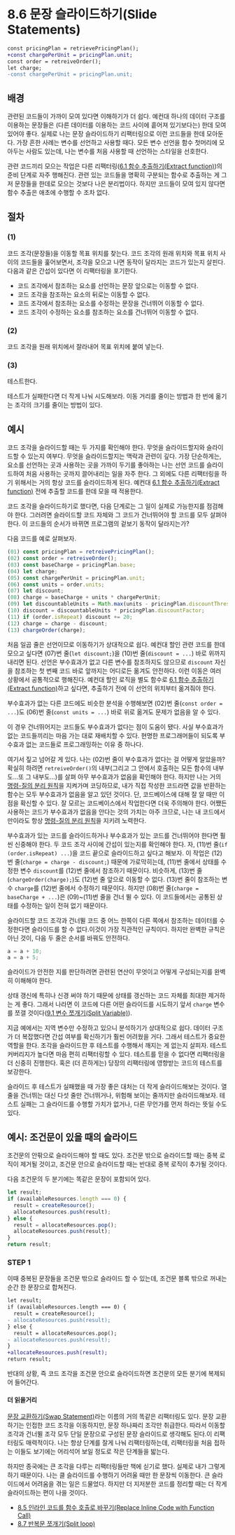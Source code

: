 # 8.6 문장 슬라이드하기(Slide Statements)
```diff
const pricingPlan = retrievePricingPlan();
+const chargePerUnit = pricingPlan.unit;
const order = retreiveOrder();
let charge;
-const chargePerUnit = pricingPlan.unit;
```
## 배경
관련된 코드들이 가까이 모여 있다면 이해하기가 더 쉽다. 예컨대 하나의 데이터 구조를 이용하는 문장들은 (다른 데이터를 이용하는 코드 사이에 흩어져 있기보다는) 한데 모여 있어야 좋다. 실제로 나는 문장 슬라이드하기 리팩터링으로 이런 코드들을 한데 모아둔다. 가장 흔한 사례는 변수를 선언하고 사용할 때다. 모든 변수 선언을 함수 첫머리에 모아두는 사람도 있는데, 나는 변수를 처음 사용할 때 선언하는 스타일을 선호한다.

관련 코드끼리 모으는 작업은 다른 리팩터링([6.1 함수 추출하기(Extract function)](https://github.com/wonder13662/refactoring-v2/blob/writing/chapter06/6-1.md))의 준비 단계로 자주 행해진다. 관련 있는 코드들을 명확히 구분되는 함수로 추출하는 게 그저 문장들을 한데로 모으는 것보다 나은 분리법이다. 하지만 코드들이 모여 있지 않다면 함수 추출은 애초에 수행할 수 조차 없다.
## 절차
### (1)
코드 조각(문장들)을 이동할 목표 위치를 찾는다. 코드 조각의 원래 위치와 목표 위치 사이의 코드들을 훑어보면서, 조각을 모으고 나면 동작이 달라지는 코드가 있는지 살핀다. 다음과 같은 간섭이 있다면 이 리팩터링을 포기한다.
  - 코드 조각에서 참조하는 요소를 선언하는 문장 앞으로는 이동할 수 없다.
  - 코드 조각을 참조하는 요소의 뒤로는 이동할 수 없다.
  - 코드 조각에서 참조하는 요소를 수정하는 문장을 건너뛰어 이동할 수 없다.
  - 코드 조각이 수정하는 요소를 참조하는 요소를 건너뛰어 이동할 수 없다.
### (2)
코드 조각을 원래 위치에서 잘라내어 목표 위치에 붙여 넣는다.
### (3)
테스트한다.

테스트가 실패한다면 더 작게 나눠 시도해보라. 이동 거리를 줄이는 방법과 한 번에 옮기는 조각의 크기를 줄이는 방법이 있다.

## 예시
코드 조각을 슬라이드할 때는 두 가지를 확인해야 한다. 무엇을 슬라이드할지와 슬라이드할 수 있는지 여부다. 무엇을 슬라이드할지는 맥락과 관련이 깊다. 가장 단순하게는, 요소를 선언하는 곳과 사용하는 곳을 가까이 두기를 좋아하는 나는 선언 코드를 슬라이드하여 처음 사용하는 곳까지 끌어내리는 일을 자주 한다. 그 외에도 다른 리팩터링을 하기 위해서는 거의 항상 코드를 슬라이드하게 된다. 예컨대 [6.1 함수 추출하기(Extract function)](https://github.com/wonder13662/refactoring-v2/blob/writing/chapter06/6-1.md) 전에 추출할 코드를 한데 모을 때 적용한다.

코드 조각을 슬라이드하기로 했다면, 다음 단계로는 그 일이 실제로 가능한지를 점검해야 한다. 그러려면 슬라이드할 코드 자체와 그 코드가 건너뛰어야 할 코드를 모두 살펴야 한다. 이 코드들의 순서가 바뀌면 프로그램의 겉보기 동작이 달라지는가?

다음 코드를 예로 살펴보자.
``` javascript
(01) const pricingPlan = retreivePricingPlan();
(02) const order = retreiveOrder();
(03) const baseCharge = pricingPlan.base;
(04) let charge;
(05) const chargePerUnit = pricingPlan.unit;
(06) const units = order.units;
(07) let discount;
(08) charge = baseCharge + units * chargePerUnit;
(09) let discountableUnits = Math.max(units - pricingPlan.discountThresold, 0);
(10) discount = discountableUnits * pricingPlan.discountFactor;
(11) if (order.isRepeat) discount += 20;
(12) charge = charge - discount;
(13) chargeOrder(charge);
```
처음 일곱 줄은 선언이므로 이동하기가 상대적으로 쉽다. 예컨대 할인 관련 코드를 한데 모으고 싶다면 (07)번 줄(`let discount;`)을 (10)번 줄(`discount = ...`) 바로 위까지 내리면 된다. 선언은 부수효과가 없고 다른 변수를 참조하지도 않으므로 `discount` 자신을 참조하는 첫 번째 코드 바로 앞까지는 어디로든 옮겨도 안전하다. 이런 이동은 여러 상황에서 공통적으로 행해진다. 예컨대 할인 로직을 별도 함수로 [6.1 함수 추출하기(Extract function)](https://github.com/wonder13662/refactoring-v2/blob/writing/chapter06/6-1.md)하고 싶다면, 추출하기 전에 이 선언의 위치부터 옮겨줘야 한다.

부수효과가 없는 다른 코드에도 비슷한 분석을 수행해보면 (02)번 줄(`const order = ...`)도 (06)번 줄(`const units = ...`) 바로 위로 옮겨도 문제가 없음을 알 수 있다.

이 경우 건너뛰어지는 코드들도 부수효과가 없다는 점이 도움이 됐다. 사실 부수효과가 없는 코드들끼리는 마음 가는 대로 재배치할 수 있다. 현명한 프로그래머들이 되도록 부수효과 없는 코드들로 프로그래밍하는 이유 중 하나다.

여기서 짚고 넘어갈 게 있다. 나는 (02)번 줄이 부수효과가 없다는 걸 어떻게 알았을까? 확실히 하려면 `retreiveOrder()`의 내부(그리고 그 안에서 호출하는 모든 함수의 내부도...또 그 내부도...)를 살펴 아무 부수효과가 없음을 확인해야 한다. 하지만 나는 거의 [명령-질의 분리 원칙](https://martinfowler.com/bliki/CommandQuerySeparation.html)을 지켜가며 코딩하므로, 내가 직접 작성한 코드라면 값을 반환하는 함수는 모두 부수효과가 없음을 알고 있던 것이다. 단, 코드베이스에 대해 잘 알 때만 이 점을 확신할 수 있다. 잘 모르는 코드베이스에서 작업한다면 더욱 주의해야 한다. 어쨌든 사용하는 코드가 부수효과가 없음을 안다는 것의 가치는 아주 크므로, 나는 내 코드에서만이라도 항상 [명령-질의 분리 원칙](https://martinfowler.com/bliki/CommandQuerySeparation.html)을 지키려 노력한다.

부수효과가 있는 코드를 슬라이드하거나 부수효과가 있는 코드를 건너뛰어야 한다면 훨씬 신중해야 한다. 두 코드 조각 사이에 간섭이 있는지를 확인해야 한다. 자, (11)번 줄(`if (order.isRepeat) ...`)을 코드 끝으로 슬라이드하고 싶다고 해보자. 이 작업은 (12)번 줄(`charge = charge - discount;`) 때문에 가로막히는데, (11)번 줄에서 상태를 수정한 변수 `discount`를 (12)번 줄에서 참조하기 때문이다. 비슷하게, (13)번 줄(`chargeOrder(charge);`)도 (12)번 줄 앞으로 이동할 수 없다. (13)번 줄이 참조하는 변수 `charge`를 (12)번 줄에서 수정하기 때문이다. 하지만 (08)번 줄(`charge = baseCharge + ...`)은 (09)~(11)번 줄을 건너 뛸 수 있다. 이 코드들에서는 공통된 상태를 수정하는 일이 전혀 없기 때문이다.

슬라이드할 코드 조각과 건너뛸 코드 중 어느 한쪽이 다른 쪽에서 참조하는 데이터를 수정한다면 슬라이드를 할 수 없다.이것이 가장 직관적인 규칙이다. 하지만 완벽한 규칙은 아닌 것이, 다음 두 줄은 순서를 바꿔도 안전하다.
``` javascript
a = a + 10;
a = a + 5;
```
슬라이드가 안전한 지를 판단하려면 관련된 연산이 무엇이고 어떻게 구성되는지를 완벽히 이해해야 한다. 

상태 갱신에 특히나 신경 써야 하기 때문에 상태를 갱신하는 코드 자체를 최대한 제거하는 게 좋다. 그래서 나라면 이 코드에 다른 어떤 슬라이드를 시도하기 앞서 `charge` 변수를 쪼갤 것이다([9.1 변수 쪼개기(Split Variable)](https://github.com/wonder13662/refactoring-v2/blob/writing/chapter09/9-1.md)).

지금 예에서는 지역 변수만 수정하고 있으니 분석하기가 상대적으로 쉽다. 데이터 구조가 더 복잡했다면 간섭 여부를 확신하기가 훨씬 어려웠을 거다. 그래서 테스트가 중요한 역할을 한다. 조각을 슬라이드한 후 테스트를 수행해서 깨지는 게 없는지 살피자. 테스트 커버리지가 높다면 마음 편히 리팩터링할 수 있다. 테스트를 믿을 수 없다면 리팩터링을 더 신중히 진행한다. 혹은 (더 흔하게는) 당장의 리팩터링에 영향받는 코드의 테스트를 보강한다.

슬라이드 후 테스트가 실패했을 때 가장 좋은 대처는 더 작게 슬라이드해보는 것이다. 열 줄을 건너뛰는 대신 다섯 줄만 건너뛰거나, 위험해 보이는 줄까지만 슬라이드해보자. 테스트 실패는 그 슬라이드를 수행할 가치가 없거나, 다른 무언가를 먼저 하라는 뜻일 수도 있다.
## 예시: 조건문이 있을 때의 슬라이드
조건문의 안팎으로 슬라이드해야 할 때도 있다. 조건문 밖으로 슬라이드할 때는 중복 로직이 제거될 것이고, 조건문 안으로 슬라이드할 때는 반대로 중복 로직이 추가될 것이다.

다음 조건문의 두 분기에는 똑같은 문장이 포함되어 있다.
``` javascript
let result;
if (availableResources.length === 0) {
  result = createResource();
  allocateResources.push(result);
} else {
  result = allocateResources.pop();
  allocateResources.push(result);
}
return result;
```
### STEP 1
이때 중복된 문장들을 조건문 밖으로 슬라이드 할 수 있는데, 조건문 블록 밖으로 꺼내는 순간 한 문장으로 합쳐진다.
``` diff
let result;
if (availableResources.length === 0) {
  result = createResource();
- allocateResources.push(result);
} else {
  result = allocateResources.pop();
- allocateResources.push(result);
}
+allocateResources.push(result);
return result;
```
반대의 상황, 즉 코드 조각을 조건문 안으로 슬라이드하면 조건문의 모든 분기에 복제되어 들어간다.
#### 더 읽을거리
[문장 교환하기(Swap Statement)](https://www.industriallogic.com/blog/swap-statement-refactoring/)라는 이름의 거의 똑같은 리팩터링도 있다. 문장 교환하기는 인접한 코드 조각을 이동하지만, 문장 하나짜리 조각만 취급한다. 따라서 이동할 조각과 건너뛸 조각 모두 단일 문장으로 구성된 문장 슬라이드로 생각해도 된다.이 리팩터링도 매력적이다. 나는 항상 단계를 잘게 나눠 리팩터링하는데, 리팩터링을 처음 접하는 이들도 보기에는 어리석어 보일 정도로 작은 단계들을 밟는다.

하지만 종국에는 큰 조각을 다루는 리팩터링들만 책에 싣기로 했다. 실제로 내가 그렇게 하기 때문이다. 나는 클 슬라이드를 수행하기 어려울 때만 한 문장씩 이동한다. 큰 슬라이드에서 어려움을 겪는 일은 드물었다. 하지만 더 지저분한 코드를 정리할 때는 더 작게 슬라이드하는 편이 나을 것이다.

- [8.5 인라인 코드를 함수 호출로 바꾸기(Replace Inline Code with Function Call)](https://github.com/wonder13662/refactoring-v2/blob/writing/chapter08/8-5.md)
- [8.7 반복문 쪼개기(Split loop)](https://github.com/wonder13662/refactoring-v2/blob/writing/chapter08/8-7.md)
